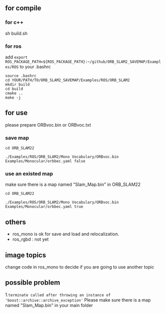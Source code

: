 ## for compile

### for c++
sh build.sh
### for ros
add `export ROS_PACKAGE_PATH=${ROS_PACKAGE_PATH}:~/github/ORB_SLAM2_SAVEMAP/Examples/ROS`  to your .bashrc
```
source .bashrc
cd YOUR/PATH/TO/ORB_SLAM2_SAVEMAP/Examples/ROS/ORB_SLAM2
mkdir build
cd build
cmake ..
make -j
```

## for use
please prepare ORBvoc.bin or ORBvoc.txt
### save map

```
cd ORB_SLAM22

./Examples/ROS/ORB_SLAM2/Mono Vocabulary/ORBvoc.bin Examples/Monocular/orbbec.yaml false
```

### use an existed map

make sure there is a map named "Slam_Map.bin" in ORB_SLAM22

```
cd ORB_SLAM22

./Examples/ROS/ORB_SLAM2/Mono Vocabulary/ORBvoc.bin Examples/Monocular/orbbec.yaml true
```

## others
- ros_mono is ok for save and load and relocalization.
- ros_rgbd : not yet

## image topics

change code in  ros_mono to decide if you are going to use another topic


## possible problem 

1.`terminate called after throwing an instance of 'boost::archive::archive_exception'`
Please make sure there is a map named "Slam_Map.bin" in your main folder
